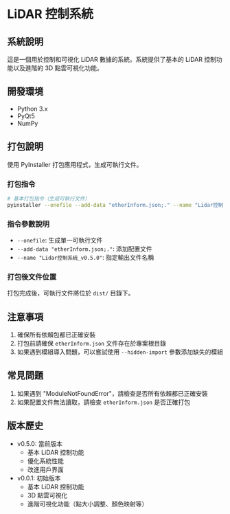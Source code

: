 # LiDAR 控制系統

## 系統說明
這是一個用於控制和可視化 LiDAR 數據的系統。系統提供了基本的 LiDAR 控制功能以及進階的 3D 點雲可視化功能。

## 開發環境
- Python 3.x
- PyQt5
- NumPy

## 打包說明
使用 PyInstaller 打包應用程式，生成可執行文件。

### 打包指令
```bash
# 基本打包指令（生成可執行文件）
pyinstaller --onefile --add-data "etherInform.json;." --name "Lidar控制系統_v0.5.0" main.py
```

### 指令參數說明
- `--onefile`: 生成單一可執行文件
- `--add-data "etherInform.json;."`: 添加配置文件
- `--name "Lidar控制系統_v0.5.0"`: 指定輸出文件名稱

### 打包後文件位置
打包完成後，可執行文件將位於 `dist/` 目錄下。

## 注意事項
1. 確保所有依賴包都已正確安裝
2. 打包前請確保 `etherInform.json` 文件存在於專案根目錄
3. 如果遇到模組導入問題，可以嘗試使用 `--hidden-import` 參數添加缺失的模組

## 常見問題
1. 如果遇到 "ModuleNotFoundError"，請檢查是否所有依賴都已正確安裝
2. 如果配置文件無法讀取，請檢查 `etherInform.json` 是否正確打包

## 版本歷史
- v0.5.0: 當前版本
  - 基本 LiDAR 控制功能
  - 優化系統性能
  - 改進用戶界面
- v0.0.1: 初始版本
  - 基本 LiDAR 控制功能
  - 3D 點雲可視化
  - 進階可視化功能（點大小調整、顏色映射等） 